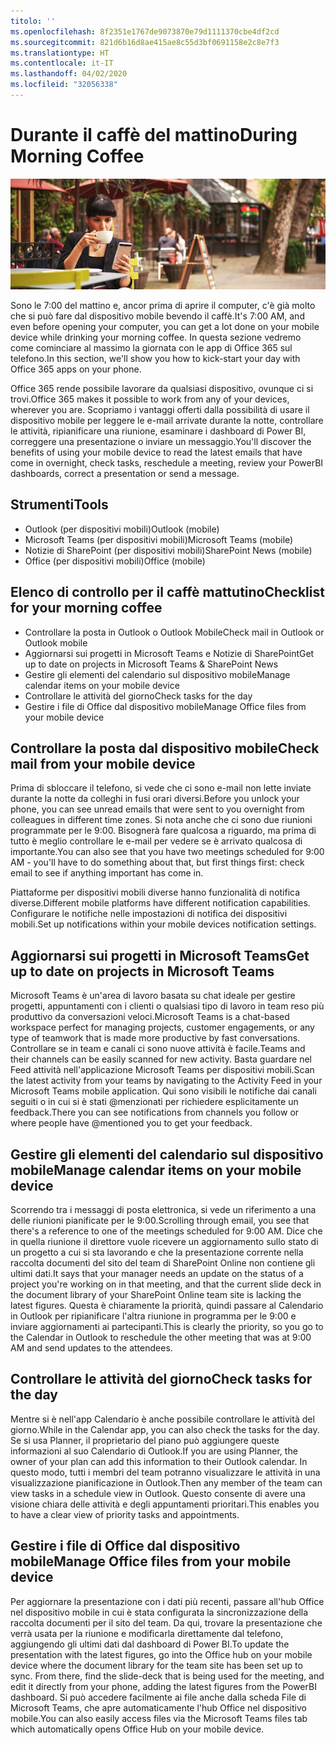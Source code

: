 ```yaml
---
titolo: ''
ms.openlocfilehash: 8f2351e1767de9073870e79d1111370cbe4df2cd
ms.sourcegitcommit: 821d6b16d8ae415ae8c55d3bf0691158e2c8e7f3
ms.translationtype: HT
ms.contentlocale: it-IT
ms.lasthandoff: 04/02/2020
ms.locfileid: "32056338"
---
```

# <a name="during-morning-coffee"></a><span data-ttu-id="9cc3e-102">Durante il caffè del mattino</span><span class="sxs-lookup"><span data-stu-id="9cc3e-102">During Morning Coffee</span></span>

![Immagine del caffè del mattino](media/ditl_coffee.png)

<span data-ttu-id="9cc3e-104">Sono le 7:00 del mattino e, ancor prima di aprire il computer, c'è già molto che si può fare dal dispositivo mobile bevendo il caffè.</span><span class="sxs-lookup"><span data-stu-id="9cc3e-104">It's 7:00 AM, and even before opening your computer, you can get a lot done on your mobile device while drinking your morning coffee.</span></span> <span data-ttu-id="9cc3e-105">In questa sezione vedremo come cominciare al massimo la giornata con le app di Office 365 sul telefono.</span><span class="sxs-lookup"><span data-stu-id="9cc3e-105">In this section, we'll show you how to kick-start your day with Office 365 apps on your phone.</span></span>

<span data-ttu-id="9cc3e-106">Office 365 rende possibile lavorare da qualsiasi dispositivo, ovunque ci si trovi.</span><span class="sxs-lookup"><span data-stu-id="9cc3e-106">Office 365 makes it possible to work from any of your devices, wherever you are.</span></span> <span data-ttu-id="9cc3e-107">Scopriamo i vantaggi offerti dalla possibilità di usare il dispositivo mobile per leggere le e-mail arrivate durante la notte, controllare le attività, ripianificare una riunione, esaminare i dashboard di Power BI, correggere una presentazione o inviare un messaggio.</span><span class="sxs-lookup"><span data-stu-id="9cc3e-107">You'll discover the benefits of using your mobile device to read the latest emails that have come in overnight, check tasks, reschedule a meeting, review your PowerBI dashboards, correct a presentation or send a message.</span></span> 

## <a name="tools"></a><span data-ttu-id="9cc3e-108">Strumenti</span><span class="sxs-lookup"><span data-stu-id="9cc3e-108">Tools</span></span>
- <span data-ttu-id="9cc3e-109">Outlook (per dispositivi mobili)</span><span class="sxs-lookup"><span data-stu-id="9cc3e-109">Outlook (mobile)</span></span>
- <span data-ttu-id="9cc3e-110">Microsoft Teams (per dispositivi mobili)</span><span class="sxs-lookup"><span data-stu-id="9cc3e-110">Microsoft Teams (mobile)</span></span>
- <span data-ttu-id="9cc3e-111">Notizie di SharePoint (per dispositivi mobili)</span><span class="sxs-lookup"><span data-stu-id="9cc3e-111">SharePoint News (mobile)</span></span>
- <span data-ttu-id="9cc3e-112">Office (per dispositivi mobili)</span><span class="sxs-lookup"><span data-stu-id="9cc3e-112">Office (mobile)</span></span>

## <a name="checklist-for-your-morning-coffee"></a><span data-ttu-id="9cc3e-113">Elenco di controllo per il caffè mattutino</span><span class="sxs-lookup"><span data-stu-id="9cc3e-113">Checklist for your morning coffee</span></span>
- <span data-ttu-id="9cc3e-114">Controllare la posta in Outlook o Outlook Mobile</span><span class="sxs-lookup"><span data-stu-id="9cc3e-114">Check mail in Outlook or Outlook mobile</span></span>
- <span data-ttu-id="9cc3e-115">Aggiornarsi sui progetti in Microsoft Teams e Notizie di SharePoint</span><span class="sxs-lookup"><span data-stu-id="9cc3e-115">Get up to date on projects in Microsoft Teams & SharePoint News</span></span>
- <span data-ttu-id="9cc3e-116">Gestire gli elementi del calendario sul dispositivo mobile</span><span class="sxs-lookup"><span data-stu-id="9cc3e-116">Manage calendar items on your mobile device</span></span>
- <span data-ttu-id="9cc3e-117">Controllare le attività del giorno</span><span class="sxs-lookup"><span data-stu-id="9cc3e-117">Check tasks for the day</span></span>
- <span data-ttu-id="9cc3e-118">Gestire i file di Office dal dispositivo mobile</span><span class="sxs-lookup"><span data-stu-id="9cc3e-118">Manage Office files from your mobile device</span></span> 

## <a name="check-mail-from-your-mobile-device"></a><span data-ttu-id="9cc3e-119">Controllare la posta dal dispositivo mobile</span><span class="sxs-lookup"><span data-stu-id="9cc3e-119">Check mail from your mobile device</span></span>
<span data-ttu-id="9cc3e-120">Prima di sbloccare il telefono, si vede che ci sono e-mail non lette inviate durante la notte da colleghi in fusi orari diversi.</span><span class="sxs-lookup"><span data-stu-id="9cc3e-120">Before you unlock your phone, you can see unread emails that were sent to you overnight from colleagues in different time zones.</span></span> <span data-ttu-id="9cc3e-121">Si nota anche che ci sono due riunioni programmate per le 9:00. Bisognerà fare qualcosa a riguardo, ma prima di tutto è meglio controllare le e-mail per vedere se è arrivato qualcosa di importante.</span><span class="sxs-lookup"><span data-stu-id="9cc3e-121">You can also see that you have two meetings scheduled for 9:00 AM - you'll have to do something about that, but first things first: check email to see if anything important has come in.</span></span>

<span data-ttu-id="9cc3e-122">Piattaforme per dispositivi mobili diverse hanno funzionalità di notifica diverse.</span><span class="sxs-lookup"><span data-stu-id="9cc3e-122">Different mobile platforms have different notification capabilities.</span></span> <span data-ttu-id="9cc3e-123">Configurare le notifiche nelle impostazioni di notifica dei dispositivi mobili.</span><span class="sxs-lookup"><span data-stu-id="9cc3e-123">Set up notifications within your mobile devices notification settings.</span></span> 

## <a name="get-up-to-date-on-projects-in-microsoft-teams"></a><span data-ttu-id="9cc3e-124">Aggiornarsi sui progetti in Microsoft Teams</span><span class="sxs-lookup"><span data-stu-id="9cc3e-124">Get up to date on projects in Microsoft Teams</span></span>
<span data-ttu-id="9cc3e-125">Microsoft Teams è un'area di lavoro basata su chat ideale per gestire progetti, appuntamenti con i clienti o qualsiasi tipo di lavoro in team reso più produttivo da conversazioni veloci.</span><span class="sxs-lookup"><span data-stu-id="9cc3e-125">Microsoft Teams is a chat-based workspace perfect for managing projects, customer engagements, or any type of teamwork that is made more productive by fast conversations.</span></span> <span data-ttu-id="9cc3e-126">Controllare se in team e canali ci sono nuove attività è facile.</span><span class="sxs-lookup"><span data-stu-id="9cc3e-126">Teams and their channels can be easily scanned for new activity.</span></span> <span data-ttu-id="9cc3e-127">Basta guardare nel Feed attività nell'applicazione Microsoft Teams per dispositivi mobili.</span><span class="sxs-lookup"><span data-stu-id="9cc3e-127">Scan the latest activity from your teams by navigating to the Activity Feed in your Microsoft Teams mobile application.</span></span> <span data-ttu-id="9cc3e-128">Qui sono visibili le notifiche dai canali seguiti o in cui si è stati @menzionati per richiedere esplicitamente un feedback.</span><span class="sxs-lookup"><span data-stu-id="9cc3e-128">There you can see notifications from channels you follow or where people have @mentioned you to get your feedback.</span></span>  

## <a name="manage-calendar-items-on-your-mobile-device"></a><span data-ttu-id="9cc3e-129">Gestire gli elementi del calendario sul dispositivo mobile</span><span class="sxs-lookup"><span data-stu-id="9cc3e-129">Manage calendar items on your mobile device</span></span>
<span data-ttu-id="9cc3e-130">Scorrendo tra i messaggi di posta elettronica, si vede un riferimento a una delle riunioni pianificate per le 9:00.</span><span class="sxs-lookup"><span data-stu-id="9cc3e-130">Scrolling through email, you see that there's a reference to one of the meetings scheduled for 9:00 AM.</span></span> <span data-ttu-id="9cc3e-131">Dice che in quella riunione il direttore vuole ricevere un aggiornamento sullo stato di un progetto a cui si sta lavorando e che la presentazione corrente nella raccolta documenti del sito del team di SharePoint Online non contiene gli ultimi dati.</span><span class="sxs-lookup"><span data-stu-id="9cc3e-131">It says that your manager needs an update on the status of a project you're working on in that meeting, and that the current slide deck in the document library of your SharePoint Online team site is lacking the latest figures.</span></span> <span data-ttu-id="9cc3e-132">Questa è chiaramente la priorità, quindi passare al Calendario in Outlook per ripianificare l'altra riunione in programma per le 9:00 e inviare aggiornamenti ai partecipanti.</span><span class="sxs-lookup"><span data-stu-id="9cc3e-132">This is clearly the priority, so you go to the Calendar in Outlook to reschedule the other meeting that was at 9:00 AM and send updates to the attendees.</span></span>

## <a name="check-tasks-for-the-day"></a><span data-ttu-id="9cc3e-133">Controllare le attività del giorno</span><span class="sxs-lookup"><span data-stu-id="9cc3e-133">Check tasks for the day</span></span>
<span data-ttu-id="9cc3e-134">Mentre si è nell'app Calendario è anche possibile controllare le attività del giorno.</span><span class="sxs-lookup"><span data-stu-id="9cc3e-134">While in the Calendar app, you can also check the tasks for the day.</span></span> <span data-ttu-id="9cc3e-135">Se si usa Planner, il proprietario del piano può aggiungere queste informazioni al suo Calendario di Outlook.</span><span class="sxs-lookup"><span data-stu-id="9cc3e-135">If you are using Planner, the owner of your plan can add this information to their Outlook calendar.</span></span> <span data-ttu-id="9cc3e-136">In questo modo, tutti i membri del team potranno visualizzare le attività in una visualizzazione pianificazione in Outlook.</span><span class="sxs-lookup"><span data-stu-id="9cc3e-136">Then any member of the team can view tasks in a schedule view in Outlook.</span></span> <span data-ttu-id="9cc3e-137">Questo consente di avere una visione chiara delle attività e degli appuntamenti prioritari.</span><span class="sxs-lookup"><span data-stu-id="9cc3e-137">This enables you to have a clear view of priority tasks and appointments.</span></span>  

## <a name="manage-office-files-from-your-mobile-device"></a><span data-ttu-id="9cc3e-138">Gestire i file di Office dal dispositivo mobile</span><span class="sxs-lookup"><span data-stu-id="9cc3e-138">Manage Office files from your mobile device</span></span>
<span data-ttu-id="9cc3e-139">Per aggiornare la presentazione con i dati più recenti, passare all'hub Office nel dispositivo mobile in cui è stata configurata la sincronizzazione della raccolta documenti per il sito del team. Da qui, trovare la presentazione che verrà usata per la riunione e modificarla direttamente dal telefono, aggiungendo gli ultimi dati dal dashboard di Power BI.</span><span class="sxs-lookup"><span data-stu-id="9cc3e-139">To update the presentation with the latest figures, go into the Office hub on your mobile device where the document library for the team site has been set up to sync. From there, find the slide-deck that is being used for the meeting, and edit it directly from your phone, adding the latest figures from the PowerBI dashboard.</span></span> <span data-ttu-id="9cc3e-140">Si può accedere facilmente ai file anche dalla scheda File di Microsoft Teams, che apre automaticamente l'hub Office nel dispositivo mobile.</span><span class="sxs-lookup"><span data-stu-id="9cc3e-140">You can also easily access files via the Microsoft Teams files tab which automatically opens Office Hub on your mobile device.</span></span> 
